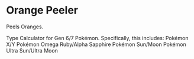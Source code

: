 # Orange Peeler
 Peels Oranges.

Type Calculator for Gen 6/7 Pokémon.
Specifically, this includes:
    Pokémon X/Y
    Pokémon Omega Ruby/Alpha Sapphire
    Pokémon Sun/Moon
    Pokémon Ultra Sun/Ultra Moon